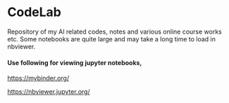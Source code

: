 # CodeLab

Repository of my AI related codes, notes and various online course works etc. Some notebooks are quite large and may take a long time to load in nbviewer.



#### Use following for viewing jupyter notebooks,

https://mybinder.org/

https://nbviewer.jupyter.org/ 
